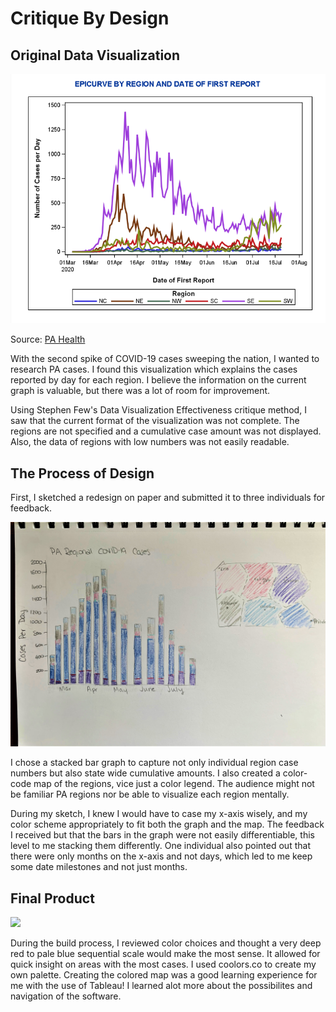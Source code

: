 # Critique By Design 


## Original Data Visualization

<img src="ogdataviz.png" width="800"/>

Source: [PA Health](https://www.health.pa.gov/topics/disease/coronavirus/Pages/Cases.aspx)


With the second spike of COVID-19 cases sweeping the nation, I wanted to research PA cases. 
I found this visualization which explains the cases reported by day for each region. 
I believe the information on the current graph is valuable, but there was a lot of room for improvement. 

Using Stephen Few's Data Visualization Effectiveness critique method, I saw that the current format of the visualization was not complete. 
The regions are not specified and a cumulative case amount was not displayed. Also, the data of regions with low numbers was not easily readable. 

## The Process of Design 
First, I sketched a redesign on paper and submitted it to three individuals for feedback. 

<img src="sketch.jpg" width="800"/>

I chose a stacked bar graph to capture not only individual region case numbers but also state wide cumulative amounts. 
I also created a color-code map of the regions, vice just a color legend. 
The audience might not be familiar PA regions nor be able to visualize each region mentally. 


During my sketch, I knew I would have to case my x-axis wisely, and my color scheme appropriately to fit both the graph and the map. 
The feedback I received but that the bars in the graph were not easily differentiable, this level to me stacking them differently. 
One individual also pointed out that there were only months on the x-axis and not days, which led to me keep some date milestones and not just months. 


## Final Product

<div class='tableauPlaceholder' id='viz1595533457307' style='position: relative'>
<noscript><a href='#'><img alt=' ' src='https:&#47;&#47;public.tableau.com&#47;static&#47;images&#47;PA&#47;PACOVID&#47;Dashboard&#47;1_rss.png' style='border: none' /></a>
</noscript><object class='tableauViz'  style='display:none;'><param name='host_url' value='https%3A%2F%2Fpublic.tableau.com%2F' /> 
<param name='embed_code_version' value='3' /> <param name='site_root' value='' /><param name='name' value='PACOVID&#47;Dashboard' /> <param name='tabs' value='no' /><param name='toolbar' value='yes' />
<param name='static_image' value='https:&#47;&#47;public.tableau.com&#47;static&#47;images&#47;PA&#47;PACOVID&#47;Dashboard&#47;1.png' />
<param name='animate_transition' value='yes' /> <param name='display_static_image' value='yes' /> <param name='display_spinner' value='yes' /> <param name='display_overlay' value='yes' />
<param name='display_count' value='yes' /> <param name='language' value='en' /> <param name='filter' value='publish=yes' /></object></div> 
<script type='text/javascript'> var divElement = document.getElementById('viz1595533457307'); var vizElement = divElement.getElementsByTagName('object')[0];
if ( divElement.offsetWidth > 800 ) { vizElement.style.width='1000px';vizElement.style.height='827px';} else if ( divElement.offsetWidth > 500 ) { vizElement.style.width='1000px';vizElement.style.height='827px';} 
else { vizElement.style.width='100%';vizElement.style.height='727px';} var scriptElement = document.createElement('script'); scriptElement.src = 'https://public.tableau.com/javascripts/api/viz_v1.js';
vizElement.parentNode.insertBefore(scriptElement, vizElement);</script>


During the build process, I reviewed color choices and thought a very deep red to pale blue sequential scale would make the most sense. 
It allowed for quick insight on areas with the most cases. I used coolors.co to create my own palette. 
Creating the colored map was a good learning experience for me with the use of Tableau! I learned alot more about the possibilites and navigation of the software. 
